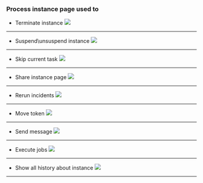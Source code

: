 ### Process instance page used to

- Terminate instance
  ![](help/terminate.gif)

---

- Suspend\unsuspend instance
  ![](help/suspend_instance.gif)

---

- Skip current task
  ![](help/skip_task.gif)

---

- Share instance page
  ![](help/share_instance.gif)

---

- Rerun incidents
  ![](help/rerun_incident_instance.gif)

---

- Move token
  ![](help/move_token.gif)

---

- Send message
  ![](help/send_message.gif)

---

- Execute jobs
  ![](help/execute_jobs.gif)

---

- Show all history about instance
  ![](help/history_instance.gif)

---
